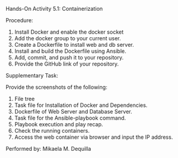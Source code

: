 Hands-On Activity 5.1: Containerization


Procedure:
 
  1. Install Docker and enable the docker socket
  2. Add the docker group to your current user.
  3. Create a Dockerfile to install web and db server.
  4. Install and build the Dockerfile using Ansible.
  5. Add, commit, and push it to your repository.
  6. Provide the GitHub link of your repository.


Supplementary Task:

 Provide the screenshots of the following:
  1. File tree
  2. Task file for Installation of Docker and Dependencies.
  3. Dockerfile of Web Server and Database Server. 
  4. Task file for the Ansible-playbook command.
  5. Playbook execution and play recap.
  6. Check the running containers.
  7. Access the web container via browser and input the IP address.






Performed by: Mikaela M. Dequilla
